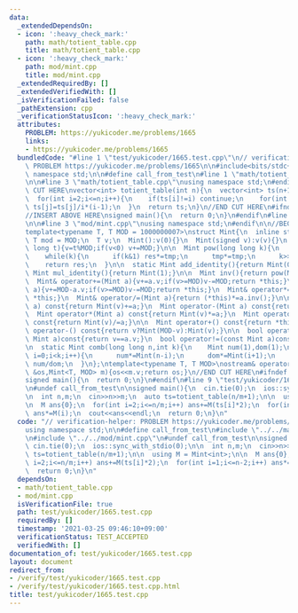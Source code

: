 ```yaml
---
data:
  _extendedDependsOn:
  - icon: ':heavy_check_mark:'
    path: math/totient_table.cpp
    title: math/totient_table.cpp
  - icon: ':heavy_check_mark:'
    path: mod/mint.cpp
    title: mod/mint.cpp
  _extendedRequiredBy: []
  _extendedVerifiedWith: []
  _isVerificationFailed: false
  _pathExtension: cpp
  _verificationStatusIcon: ':heavy_check_mark:'
  attributes:
    PROBLEM: https://yukicoder.me/problems/1665
    links:
    - https://yukicoder.me/problems/1665
  bundledCode: "#line 1 \"test/yukicoder/1665.test.cpp\"\n// verification-helper:\
    \ PROBLEM https://yukicoder.me/problems/1665\n\n#include<bits/stdc++.h>\nusing\
    \ namespace std;\n\n#define call_from_test\n#line 1 \"math/totient_table.cpp\"\
    \n\n#line 3 \"math/totient_table.cpp\"\nusing namespace std;\n#endif\n//BEGIN\
    \ CUT HERE\nvector<int> totient_table(int n){\n  vector<int> ts(n+1);\n  iota(ts.begin(),ts.end(),0);\n\
    \  for(int i=2;i<=n;i++){\n    if(ts[i]!=i) continue;\n    for(int j=i;j<=n;j+=i)\
    \ ts[j]=ts[j]/i*(i-1);\n  }\n  return ts;\n}\n//END CUT HERE\n#ifndef call_from_test\n\
    //INSERT ABOVE HERE\nsigned main(){\n  return 0;\n}\n#endif\n#line 1 \"mod/mint.cpp\"\
    \n\n#line 3 \"mod/mint.cpp\"\nusing namespace std;\n#endif\n\n//BEGIN CUT HERE\n\
    template<typename T, T MOD = 1000000007>\nstruct Mint{\n  inline static constexpr\
    \ T mod = MOD;\n  T v;\n  Mint():v(0){}\n  Mint(signed v):v(v){}\n  Mint(long\
    \ long t){v=t%MOD;if(v<0) v+=MOD;}\n\n  Mint pow(long long k){\n    Mint res(1),tmp(v);\n\
    \    while(k){\n      if(k&1) res*=tmp;\n      tmp*=tmp;\n      k>>=1;\n    }\n\
    \    return res;\n  }\n\n  static Mint add_identity(){return Mint(0);}\n  static\
    \ Mint mul_identity(){return Mint(1);}\n\n  Mint inv(){return pow(MOD-2);}\n\n\
    \  Mint& operator+=(Mint a){v+=a.v;if(v>=MOD)v-=MOD;return *this;}\n  Mint& operator-=(Mint\
    \ a){v+=MOD-a.v;if(v>=MOD)v-=MOD;return *this;}\n  Mint& operator*=(Mint a){v=1LL*v*a.v%MOD;return\
    \ *this;}\n  Mint& operator/=(Mint a){return (*this)*=a.inv();}\n\n  Mint operator+(Mint\
    \ a) const{return Mint(v)+=a;}\n  Mint operator-(Mint a) const{return Mint(v)-=a;}\n\
    \  Mint operator*(Mint a) const{return Mint(v)*=a;}\n  Mint operator/(Mint a)\
    \ const{return Mint(v)/=a;}\n\n  Mint operator+() const{return *this;}\n  Mint\
    \ operator-() const{return v?Mint(MOD-v):Mint(v);}\n\n  bool operator==(const\
    \ Mint a)const{return v==a.v;}\n  bool operator!=(const Mint a)const{return v!=a.v;}\n\
    \n  static Mint comb(long long n,int k){\n    Mint num(1),dom(1);\n    for(int\
    \ i=0;i<k;i++){\n      num*=Mint(n-i);\n      dom*=Mint(i+1);\n    }\n    return\
    \ num/dom;\n  }\n};\ntemplate<typename T, T MOD>\nostream& operator<<(ostream\
    \ &os,Mint<T, MOD> m){os<<m.v;return os;}\n//END CUT HERE\n#ifndef call_from_test\n\
    signed main(){\n  return 0;\n}\n#endif\n#line 9 \"test/yukicoder/1665.test.cpp\"\
    \n#undef call_from_test\n\nsigned main(){\n  cin.tie(0);\n  ios::sync_with_stdio(0);\n\
    \n  int n,m;\n  cin>>n>>m;\n  auto ts=totient_table(n/m+1);\n\n  using M = Mint<int>;\n\
    \n  M ans{0};\n  for(int i=2;i<=n/m;i++) ans+=M(ts[i]*2);\n  for(int i=1;i<=n-2;i++)\
    \ ans*=M(i);\n  cout<<ans<<endl;\n  return 0;\n}\n"
  code: "// verification-helper: PROBLEM https://yukicoder.me/problems/1665\n\n#include<bits/stdc++.h>\n\
    using namespace std;\n\n#define call_from_test\n#include \"../../math/totient_table.cpp\"\
    \n#include \"../../mod/mint.cpp\"\n#undef call_from_test\n\nsigned main(){\n \
    \ cin.tie(0);\n  ios::sync_with_stdio(0);\n\n  int n,m;\n  cin>>n>>m;\n  auto\
    \ ts=totient_table(n/m+1);\n\n  using M = Mint<int>;\n\n  M ans{0};\n  for(int\
    \ i=2;i<=n/m;i++) ans+=M(ts[i]*2);\n  for(int i=1;i<=n-2;i++) ans*=M(i);\n  cout<<ans<<endl;\n\
    \  return 0;\n}\n"
  dependsOn:
  - math/totient_table.cpp
  - mod/mint.cpp
  isVerificationFile: true
  path: test/yukicoder/1665.test.cpp
  requiredBy: []
  timestamp: '2021-03-25 09:46:10+09:00'
  verificationStatus: TEST_ACCEPTED
  verifiedWith: []
documentation_of: test/yukicoder/1665.test.cpp
layout: document
redirect_from:
- /verify/test/yukicoder/1665.test.cpp
- /verify/test/yukicoder/1665.test.cpp.html
title: test/yukicoder/1665.test.cpp
---
```

